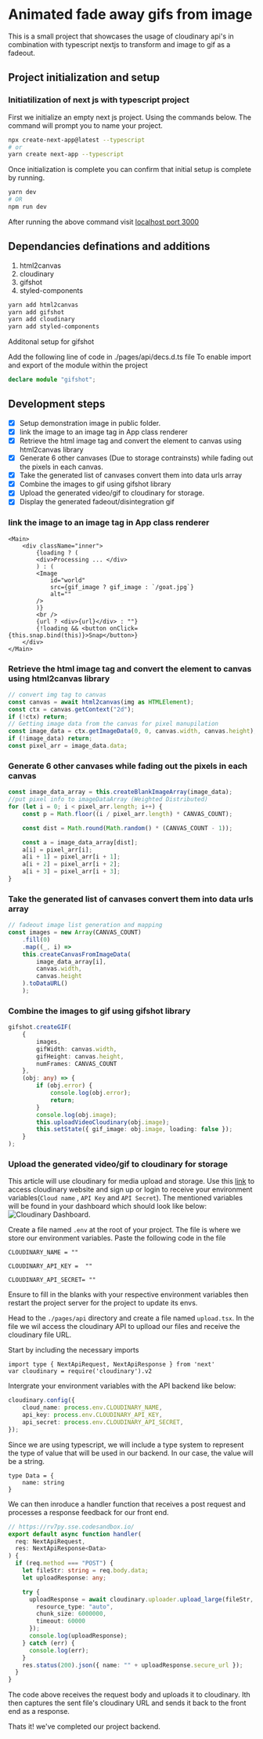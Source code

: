 # Animated fade away gifs from image

This is a small project that showcases the usage of cloudinary api's
in combination with typescript nextjs to transform and image to gif as a fadeout.

## Project initialization and setup

### Initiatilization of next js with typescript project

First we initialize an empty next js project.
Using the commands below. The command will prompt you to name your project.

```bash
npx create-next-app@latest --typescript
# or
yarn create next-app --typescript
```

Once initialization is complete you can confirm that initial setup is complete by running.

```bash
yarn dev
# OR
npm run dev
```

After running the above command visit [localhost port 3000](http://localhost:3000)

## Dependancies definations and additions

1. html2canvas
2. cloudinary
3. gifshot
4. styled-components

```bash
yarn add html2canvas
yarn add gifshot
yarn add cloudinary
yarn add styled-components
```

Additonal setup for gifshot

Add the following line of code in ./pages/api/decs.d.ts file
To enable import and export of the module within the project

```ts
declare module "gifshot";
```

## Development steps

- [X] Setup demonstration image in public folder.
- [X] link the image to an image tag in App class renderer
- [X] Retrieve the html image tag and convert the element to canvas using html2canvas library
- [X] Generate 6 other canvases (Due to storage contrainsts) while fading out the pixels in each canvas.
- [X] Take the generated list of canvases convert them into data urls array
- [X] Combine the images to gif using gifshot library
- [X] Upload the generated video/gif to cloudinary for storage.
- [X] Display the generated fadeout/disintegration gif

### link the image to an image tag in App class renderer

```tsx
<Main>
    <div className="inner">
        {loading ? (
        <div>Processing ... </div>
        ) : (
        <Image
            id="world"
            src={gif_image ? gif_image : `/goat.jpg`}
            alt=""
        />
        )}
        <br />
        {url ? <div>{url}</div> : ""}
        {!loading && <button onClick={this.snap.bind(this)}>Snap</button>}
    </div>
</Main>
```

### Retrieve the html image tag and convert the element to canvas using html2canvas library

```ts
// convert img tag to canvas
const canvas = await html2canvas(img as HTMLElement);
const ctx = canvas.getContext("2d");
if (!ctx) return;
// Getting image data from the canvas for pixel manupilation
const image_data = ctx.getImageData(0, 0, canvas.width, canvas.height);
if (!image_data) return;
const pixel_arr = image_data.data;
```

### Generate 6 other canvases while fading out the pixels in each canvas

```ts
const image_data_array = this.createBlankImageArray(image_data);
//put pixel info to imageDataArray (Weighted Distributed)
for (let i = 0; i < pixel_arr.length; i++) {
    const p = Math.floor((i / pixel_arr.length) * CANVAS_COUNT);

    const dist = Math.round(Math.random() * (CANVAS_COUNT - 1));

    const a = image_data_array[dist];
    a[i] = pixel_arr[i];
    a[i + 1] = pixel_arr[i + 1];
    a[i + 2] = pixel_arr[i + 2];
    a[i + 3] = pixel_arr[i + 3];
}
```

### Take the generated list of canvases convert them into data urls array

```ts
// fadeout image list generation and mapping
const images = new Array(CANVAS_COUNT)
    .fill(0)
    .map((_, i) =>
    this.createCanvasFromImageData(
        image_data_array[i],
        canvas.width,
        canvas.height
    ).toDataURL()
    );
```

### Combine the images to gif using gifshot library

```ts
gifshot.createGIF(
    {
        images,
        gifWidth: canvas.width,
        gifHeight: canvas.height,
        numFrames: CANVAS_COUNT
    },
    (obj: any) => {
        if (obj.error) {
            console.log(obj.error);
            return;
        }
        console.log(obj.image);
        this.uploadVideoCloudinary(obj.image);
        this.setState({ gif_image: obj.image, loading: false });
    }
);
```

### Upload the generated video/gif to cloudinary for storage
This article will use cloudinary for media upload and storage. Use this [link](https://cloudinary.com/?ap=em) to access cloudinary website and sign up or login to receive your environment variables(`Cloud name` , `API Key` and `API Secret`). The mentioned variables will be found in your dashboard which should look like below:
![Cloudinary Dashboard](https://res.cloudinary.com/hackit-africa/image/upload/v1623006780/cloudinary-dashboard.png "Cloudinary Dashboard").

Create a file named `.env` at the root of your project. The file is where we store our environment variables. Paste the following code in the file
```
CLOUDINARY_NAME = ""

CLOUDINARY_API_KEY =  ""

CLOUDINARY_API_SECRET= ""
  ```
Ensure to fill in the blanks with your respective environment variables then restart the project server for the project to update its envs.

Head to the `./pages/api` directory and create a file named `upload.tsx`. In the file we wil access the cloudinary API to uplload our files and receive the cloudinary file URL.

Start by including the necessary imports  
```
import type { NextApiRequest, NextApiResponse } from 'next'
var cloudinary = require('cloudinary').v2
```
Intergrate your environment variables with the API backend like below:

```ts
cloudinary.config({
    cloud_name: process.env.CLOUDINARY_NAME,
    api_key: process.env.CLOUDINARY_API_KEY,
    api_secret: process.env.CLOUDINARY_API_SECRET,
});
```
Since we are using typescript, we will include a type system to represent the type of value that will be used in our backend. In our case, the value will be a string.
```
type Data = {
    name: string
}
```
We can then inroduce a handler function that receives a post request and processes a response feedback for our front end.


```ts
// https://rv7py.sse.codesandbox.io/
export default async function handler(
  req: NextApiRequest,
  res: NextApiResponse<Data>
) {
  if (req.method === "POST") {
    let fileStr: string = req.body.data;
    let uploadResponse: any;

    try {
      uploadResponse = await cloudinary.uploader.upload_large(fileStr, {
        resource_type: "auto",
        chunk_size: 6000000,
        timeout: 60000
      });
      console.log(uploadResponse);
    } catch (err) {
      console.log(err);
    }
    res.status(200).json({ name: "" + uploadResponse.secure_url });
  }
}
```

The code above receives the request body and uploads it to cloudinary. Ith then captures the sent file's cloudinary URL and sends it back to the front end as a response.

Thats it! we've completed our project backend.
